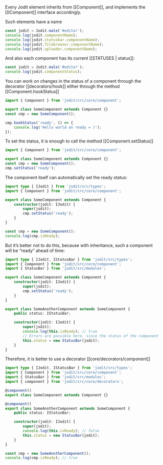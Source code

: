 Every Jodit element inherits from [[Component]], and implements the [[IComponent]] interface accordingly.

Such elements have a name

```js
const jodit = Jodit.male('#editor');
console.log(jodit.componentName);
console.log(jodit.statusbar.componentName);
console.log(jodit.filebrowser.componentName);
console.log(jodit.uploader.componentName);
```

And also each component has its current [[STATUSES | status]]:

```js
const jodit = Jodit.male('#editor');
console.log(jodit.componentStatus);
```

You can work on changes in the status of a component through the decorator [[decorators/hook]]
either through the method [[Component.hookStatus]]

```ts
import { Component } from 'jodit/src/core/component';

export class SomeComponent extends Component {}
const cmp = new SomeComponent();

cmp.hookStatus('ready', () => {
	console.log('Hello world on ready = )');
});
```

To set the status, it is enough to call the method [[Component.setStatus]]

```ts
import { Component } from 'jodit/src/core/component';

export class SomeComponent extends Component {}
const cmp = new SomeComponent();
cmp.setStatus('ready');
```

The component itself can automatically set the ready status:

```ts
import type { IJodit } from 'jodit/src/types';
import { Component } from 'jodit/src/core/component';

export class SomeComponent extends Component {
	constructor(jodit: IJodit) {
		super(jodit);
		cmp.setStatus('ready');
	}
}

const cmp = new SomeComponent();
console.log(cmp.isReady);
```

But it’s better not to do this, because with inheritance, such a component will be “ready” ahead of time:

```ts
import type { IJodit, IStatusBar } from 'jodit/src/types';
import { Component } from 'jodit/src/core/component';
import { StatusBar } from 'jodit/src/modules';

export class SomeComponent extends Component {
	constructor(jodit: IJodit) {
		super(jodit);
		cmp.setStatus('ready');
	}
}

export class SomeAnotherComponent extends SomeComponent {
	public status: IStatusBar;

	constructor(jodit: IJodit) {
		super(jodit);
		console.log(this.isReady); // true
		// Errors are possible here, since the status of the component is already 'ready' but you have not yet initialized its fields
		this.status = new StatusBar(jodit);
	}
}
```

Therefore, it is better to use a decorator [[core/decorators/component]]

```ts
import type { IJodit, IStatusBar } from 'jodit/src/types';
import { Component } from 'jodit/src/core/component';
import { StatusBar } from 'jodit/src/modules';
import { component } from 'jodit/src/core/decorators';

@component()
export class SomeComponent extends Component {}

@component()
export class SomeAnotherComponent extends SomeComponent {
	public status: IStatusBar;

	constructor(jodit: IJodit) {
		super(jodit);
		console.log(this.isReady); // false
		this.status = new StatusBar(jodit);
	}
}

const cmp = new SomeAnotherComponent();
console.log(cmp.isReady); // true
```
